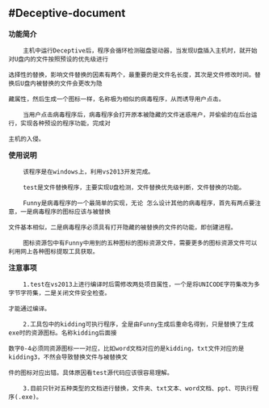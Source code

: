 ﻿#Deceptive-document
---
**功能简介**

	    主机中运行Deceptive后，程序会循环检测磁盘驱动器，当发现U盘插入主机时，就开始对U盘内的文件按照预设的优先级进行
		
    选择性的替换，影响文件替换的因素有两个，最重要的是文件名长度，其次是文件修改时间。替换后U盘内被替换的文件会更改为隐
		
    藏属性，然后生成一个图标一样，名称极为相似的病毒程序，从而诱导用户点击。
		
	    当用户点击病毒程序后，病毒程序会打开原本被隐藏的文件迷惑用户，并偷偷的在后台运行，实现各种预设的程序功能，完成对
        
    主机的入侵。

**使用说明**

	    该程序是在windows上，利用vs2013开发完成。
		
	    test是文件替换程序，主要实现U盘检测，文件替换优先级判断，文件替换的功能。
        
        Funny是病毒程序的一个最简单的实现，无论 怎么设计其他的病毒程序，首先有两点要注意，一是病毒程序的图标应该与被替换
        
    文件基本相似，二是病毒程序必须具有打开隐藏的被替换的文件的功能，即创建进程。
		
        图标资源包中有Funny中用到的五种图标的图标资源文件，需要更多的图标资源文件可以利用网上各种图标提取工具获取。

**注意事项**

		1.test在vs2013上进行编译时后需修改两处项目属性，一个是将UNICODE字符集改为多字节字符集，二是关闭文件安全检查。
        
    才能通过编译。
		
		2.工具包中的kidding可执行程序，全是由Funny生成后重命名得到，只是替换了生成exe时的资源图标。名称kidding后面接
        
    数字0-4必须同资源图标一一对应，比如word文档对应的是kidding，txt文件对应的是kidding3，不然会导致替换文件与被替换文
    
    件的图标对应出错。具体原因看test源代码应该很容易理解。

		3.目前只针对五种类型的文档进行替换，文件夹、txt文本、word文档、ppt、可执行程序(.exe)。
